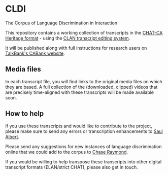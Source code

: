 # CLDI
The Corpus of Language Discrimination in Interaction 

This repository contains a working collection of transcripts in the [CHAT-CA Heritage format](https://talkbank.org/manuals/CHAT.html#_Toc40195923) - using the [CLAN transcript editing system](https://dali.talkbank.org/clan/).

It will be published along with full instructions for research users on [TalkBank's CABank website](https://ca.talkbank.org/). 

## Media files

In each transcript file, you will find links to the original media files on which they are based. A full collection of the (downloaded, clipped) videos that are precisely time-aligned with these transcripts will be made available soon.

## How to help

If you use these transcripts and would like to contribute to the project, please make sure to send any errors or transcription enhancements to [Saul Albert](http://saulalbert.net).

Please send any suggestions for new instances of language discrimination online that we could add to the corpus to [Chase Raymond](http://www.chasewesleyraymond.com/).

If you would be willing to help transpose these transcripts into other digital transcript formats (ELAN/strict CHAT), please also get in touch.


